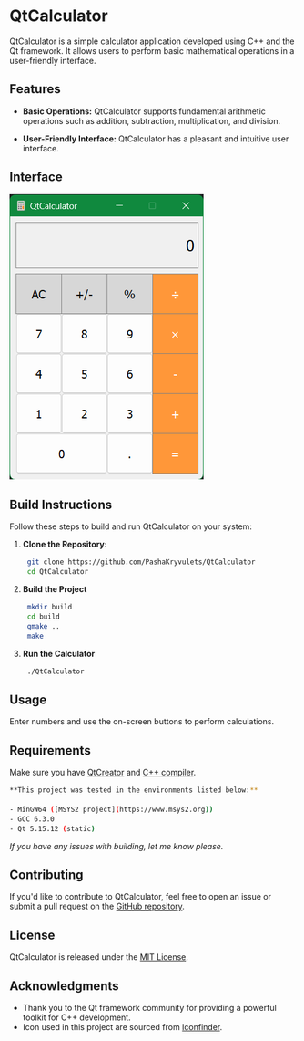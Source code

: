 # QtCalculator

QtCalculator is a simple calculator application developed using C++ and the Qt framework. It allows users to perform basic mathematical operations in a user-friendly interface.


## Features

- **Basic Operations:** QtCalculator supports fundamental arithmetic operations such as addition, subtraction, multiplication, and division.

- **User-Friendly Interface:** QtCalculator has a pleasant and intuitive user interface.


## Interface

![QtCalculator Screenshot](QtCalculatorscreenshot.png)


## Build Instructions

Follow these steps to build and run QtCalculator on your system:

1. **Clone the Repository:**
   ```bash
    git clone https://github.com/PashaKryvulets/QtCalculator
    cd QtCalculator
   ```

2. **Build the Project**
   ```bash
    mkdir build
    cd build
    qmake ..
    make
   ```

3. **Run the Calculator**
   ```bash
    ./QtCalculator
   ```


## Usage
Enter numbers and use the on-screen buttons to perform calculations.


## Requirements
Make sure you have [QtCreator](https://www.qt.io/download) and [C++ compiler](https://isocpp.org/get-started).
```sh
**This project was tested in the environments listed below:**

- MinGW64 ([MSYS2 project](https://www.msys2.org))
- GCC 6.3.0
- Qt 5.15.12 (static)
```
*If you have any issues with building, let me know please.*


## Contributing

If you'd like to contribute to QtCalculator, feel free to open an issue or submit a pull request on the [GitHub repository](https://github.com/PashaKryvulets/QtCalculator).


## License

QtCalculator is released under the [MIT License](LICENSE).


## Acknowledgments
- Thank you to the Qt framework community for providing a powerful toolkit for C++ development.
- Icon used in this project are sourced from [Iconfinder](https://en.m.wikipedia.org/wiki/File:GNOME_Calculator_icon_2021.svg).
